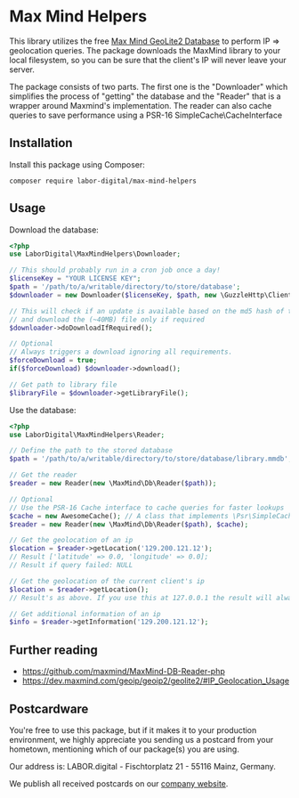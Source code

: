 # Max Mind Helpers
This library utilizes the free [Max Mind GeoLite2 Database](https://dev.maxmind.com/geoip/geoip2/geolite2/#IP_Geolocation_Usage) to perform IP => geolocation queries. The package downloads the MaxMind library to your local filesystem, so you can be sure that the client's IP will never leave your server.

The package consists of two parts. The first one is the "Downloader" which simplifies the process of "getting" the database and the "Reader" that is a wrapper around Maxmind's implementation. The reader can also cache queries to save performance using a PSR-16 SimpleCache\CacheInterface

## Installation
Install this package using Composer:

```
composer require labor-digital/max-mind-helpers
```

## Usage
Download the database:
```php
<?php
use LaborDigital\MaxMindHelpers\Downloader;

// This should probably run in a cron job once a day!
$licenseKey = "YOUR LICENSE KEY";
$path = '/path/to/a/writable/directory/to/store/database';
$downloader = new Downloader($licenseKey, $path, new \GuzzleHttp\Client()); 

// This will check if an update is available based on the md5 hash of the local database
// and download the (~40MB) file only if required
$downloader->doDownloadIfRequired();

// Optional
// Always triggers a download ignoring all requirements.
$forceDownload = true;
if($forceDownload) $downloader->download();

// Get path to library file
$libraryFile = $downloader->getLibraryFile();
```

Use the database:
```php
<?php
use LaborDigital\MaxMindHelpers\Reader;

// Define the path to the stored database
$path = '/path/to/a/writable/directory/to/store/database/library.mmdb';

// Get the reader
$reader = new Reader(new \MaxMind\Db\Reader($path));

// Optional
// Use the PSR-16 Cache interface to cache queries for faster lookups
$cache = new AwesomeCache(); // A class that implements \Psr\SimpleCache\CacheInterface
$reader = new Reader(new \MaxMind\Db\Reader($path), $cache);

// Get the geolocation of an ip
$location = $reader->getLocation('129.200.121.12');
// Result ['latitude' => 0.0, 'longitude' => 0.0];
// Result if query failed: NULL

// Get the geolocation of the current client's ip
$location = $reader->getLocation();
// Result's as above. If you use this at 127.0.0.1 the result will always be NULL

// Get additional information of an ip
$info = $reader->getInformation('129.200.121.12');
```

## Further reading

* https://github.com/maxmind/MaxMind-DB-Reader-php
* https://dev.maxmind.com/geoip/geoip2/geolite2/#IP_Geolocation_Usage

## Postcardware
You're free to use this package, but if it makes it to your production environment, we highly appreciate you sending us a postcard from your hometown, mentioning which of our package(s) you are using.

Our address is: LABOR.digital - Fischtorplatz 21 - 55116 Mainz, Germany.

We publish all received postcards on our [company website](https://labor.digital). 
